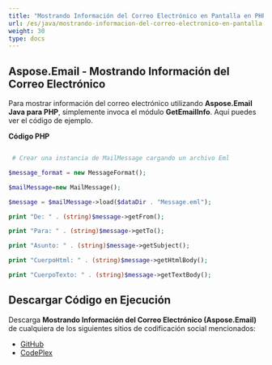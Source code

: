 ```yaml
---
title: "Mostrando Información del Correo Electrónico en Pantalla en PHP"
url: /es/java/mostrando-informacion-del-correo-electronico-en-pantalla-en-php/
weight: 30
type: docs
---
```


## **Aspose.Email - Mostrando Información del Correo Electrónico**
Para mostrar información del correo electrónico utilizando **Aspose.Email Java para PHP**, simplemente invoca el módulo **GetEmailInfo**. Aquí puedes ver el código de ejemplo.

**Código PHP**

``` php

 # Crear una instancia de MailMessage cargando un archivo Eml

$message_format = new MessageFormat();

$mailMessage=new MailMessage();

$message = $mailMessage->load($dataDir . "Message.eml");

print "De: " . (string)$message->getFrom();

print "Para: " . (string)$message->getTo();

print "Asunto: " . (string)$message->getSubject();

print "CuerpoHtml: " . (string)$message->getHtmlBody();

print "CuerpoTexto: " . (string)$message->getTextBody();

```
## **Descargar Código en Ejecución**
Descarga **Mostrando Información del Correo Electrónico (Aspose.Email)** de cualquiera de los siguientes sitios de codificación social mencionados:

- [GitHub](https://github.com/aspose-email/Aspose.Email-for-Java/blob/master/Plugins/Aspose_Email_Java_for_PHP/src/aspose/email/ProgrammingEmail/GetEmailInfo.php)
- [CodePlex](https://archive.codeplex.com/?p=asposeemailjavaphp#src/aspose/email/ProgrammingEmail/GetEmailInfo.php)